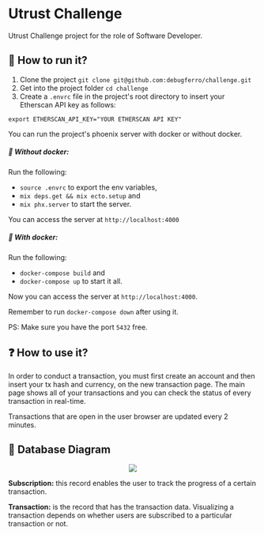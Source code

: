 # Utrust Challenge

Utrust Challenge project for the role of Software Developer.

## 🚀 How to run it?

1. Clone the project `git clone git@github.com:debugferro/challenge.git`
2. Get into the project folder `cd challenge`
3. Create a `.envrc` file in the project's root directory to insert your Etherscan API key as follows:

```
export ETHERSCAN_API_KEY="YOUR ETHERSCAN API KEY"
```

You can run the project's phoenix server with docker or without docker.

##### 🤖 Without docker:

Run the following:

- `source .envrc` to export the env variables,
- `mix deps.get && mix ecto.setup` and
- `mix phx.server` to start the server.

You can access the server at `http://localhost:4000`

##### 🐳 With docker:

Run the following:

- `docker-compose build` and
- `docker-compose up` to start it all.

Now you can access the server at `http://localhost:4000`.

Remember to run `docker-compose down` after using it.

PS: Make sure you have the port `5432` free.

## ❓ How to use it?

In order to conduct a transaction, you must first create an account and then insert your tx hash and currency, on the new transaction page. 
The main page shows all of your transactions and you can check the status of every transaction in real-time.

Transactions that are open in the user browser are updated every 2 minutes.

## 💾 Database Diagram

<p align="center">
   <img src="https://i.imgur.com/4iIU7hb.png">
</p>

**Subscription:** this record enables the user to track the progress of a certain transaction.

**Transaction:** is the record that has the transaction data. Visualizing a transaction depends on whether users are subscribed to a particular transaction or not.
